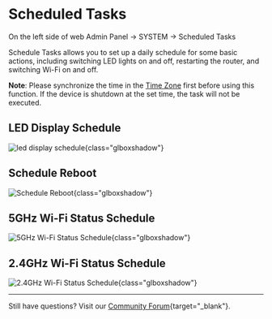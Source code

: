 # Scheduled Tasks

On the left side of web Admin Panel -> SYSTEM -> Scheduled Tasks

Schedule Tasks allows you to set up a daily schedule for some basic actions, including switching LED lights on and off, restarting the router, and switching Wi-Fi on and off.

**Note**: Please synchronize the time in the [Time Zone](time_zone.md) first before using this function. If the device is shutdown at the set time, the task will not be executed.

## LED Display Schedule

![led display schedule](https://static.gl-inet.com/docs/en/4/tutorials/scheduled_tasks/led_display_schedule.png){class="glboxshadow"}

## Schedule Reboot

![Schedule Reboot](https://static.gl-inet.com/docs/en/4/tutorials/scheduled_tasks/schedule_reboot.png){class="glboxshadow"}

## 5GHz Wi-Fi Status Schedule

![5GHz Wi-Fi Status Schedule](https://static.gl-inet.com/docs/en/4/tutorials/scheduled_tasks/5g_wifi_status_schedule.png){class="glboxshadow"}

## 2.4GHz Wi-Fi Status Schedule

![2.4GHz Wi-Fi Status Schedule](https://static.gl-inet.com/docs/en/4/tutorials/scheduled_tasks/2g_wifi_status_schedule.png){class="glboxshadow"}

---

Still have questions? Visit our [Community Forum](https://forum.gl-inet.com){target="_blank"}.
